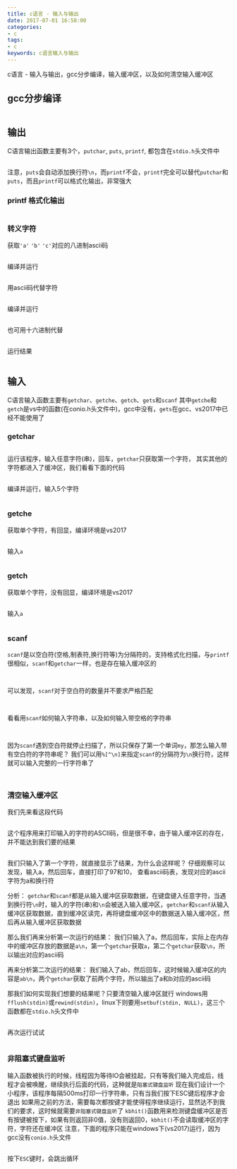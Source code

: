 ```yaml
---
title: c语言 - 输入与输出
date: 2017-07-01 16:58:00
categories:
- c
tags:
- c
keywords: c语言输入与输出
---
```


> 
c语言 - 输入与输出，gcc分步编译，输入缓冲区，以及如何清空输入缓冲区

<!-- more -->

## gcc分步编译
<pre><code class="language-c line-numbers"><script type="text/plain">## 1. 编写源文件 main.c
vim main.c

## 2. 预处理 Pre-processing
gcc -E main.c -o main.i

## 3. 编译 Compiling
gcc -S main.i -o main.s

## 4. 汇编 Assembling
gcc -c main.s -o main.o

## 5. 链接 Linking
gcc main.o -o main

## 6. 运行程序 main
./main
</script></code></pre>

## 输出
C语言输出函数主要有3个，`putchar`, `puts`, `printf`, 都包含在`stdio.h`头文件中
<pre><code class="language-c line-numbers"><script type="text/plain">#include <stdio.h>

int main(){
    putchar('A');
    putchar('\n');
    puts("this is puts");
    printf("this is printf");
    return 0;
}
</script></code></pre>

注意，`puts`会自动添加换行符`\n`，而`printf`不会，`printf`完全可以替代`putchar`和`puts`，而且`printf`可以格式化输出，非常强大

### printf 格式化输出
<pre><code class="language-c line-numbers"><script type="text/plain">printf()格式转换的一般形式如下：
%(flags)(width)(. prec)type
以括号括起来的参数为选择性参数，而 % 与 type 则是必要的，下面介绍 type 的几种形式。

1) 整数
%d  整数的参数会被转成有符号的十进制数字
%hd 短整型
%ld 长整型
%u  整数的参数会被转成无符号的十进制数字
%o  整数的参数会被转成无符号的八进制数字
%x  整数的参数会被转成无符号的十六进制数字，并以小写abcdef表示
%X  整数的参数会被转成无符号的十六进制数字，并以大写ABCDEF表示

2) 浮点数
%f  double型的参数会被转成十进制数字，并取到小数点以后六位，四舍五入(Windows下，Linux下直接截取前6位小数）
%lf 双精度浮点数
%e  double型的参数以指数形式打印，有一个数字会在小数点前，六位数字在小数点后，而在指数部分会以小写的e来表示
%E  与 %e 作用相同，唯一区别是指数部分将以大写的E表示
%g  double型的参数会自动选择以 %f 或 %e 的格式来打印，其标准是根据打印的数值及所设置的有效位数来决定。
%G  与 %g 作用相同，唯一区别在以指数形态打印时会选择 %E 格式。

3) 字符及字符串
%c  输出单个字符
%s  指向字符串的参数会被逐字输出，直到出现 NULL 字符为止
%p  如果参数是指针变量则使用十六进制格式显示

4) prec 有几种情况：
1. 正整数的最小位数
2. 在浮点数中代表小数位数
3. 格式代表有效位数的最大值
4. 在 %s 格式代表字符串的最大长度
5. 若为 × 符号则代表下个参数值为最大长度

5) width 为参数的最小长度
若此栏并非数值，而是 * 符号，则表示以下一个参数当做参数长度。

6) flags 有下列几种情况：
1. + 正数前面会添加 + 符号
2. # 在八进制和十六进制数前面时，打印前缀0、0x、0X; 在型态为 e、E、f、g 或 G 之前则会强迫数值打印小数点; 在类型为 g 或 G 之前时则同时保留小数点及小数位数末尾的零。
3. 0 当有指定参数时，无数字的参数将补上0; 默认是关闭此旗标，所以一般会打印出空白字符。
</script></code></pre>

### 转义字符
获取`'a'` `'b'` `'c'`对应的八进制ascii码
<pre><code class="language-c line-numbers"><script type="text/plain">#include <stdio.h>

int main(){
    printf("ASCII of 'abc': %#o %#o %#o\n", 'a', 'b', 'c');
    return 0;
}
</script></code></pre>

编译并运行
<pre><code class="language-c line-numbers"><script type="text/plain"># root @ localhost in ~ [11:59:22]
$ gcc hello.c

# root @ localhost in ~ [12:00:06]
$ ./a.out
ASCII of 'abc': 0141 0142 0143
</script></code></pre>

用ascii码代替字符
<pre><code class="language-c line-numbers"><script type="text/plain">#include <stdio.h>

int main(){
    printf("abc\n");
    printf("\141\142\143\n");
    return 0;
}
</script></code></pre>

编译并运行
<pre><code class="language-c line-numbers"><script type="text/plain"># root @ localhost in ~ [12:02:27]
$ gcc b.c

# root @ localhost in ~ [12:02:29]
$ ./a.out
abc
abc
</script></code></pre>

也可用十六进制代替
<pre><code class="language-c line-numbers"><script type="text/plain">#include <stdio.h>

int main(){
    printf("abc\n");
    printf("\141\142\143\n");
    printf("\x61\x62\x63\n");
    return 0;
}
</script></code></pre>

运行结果
<pre><code class="language-c line-numbers"><script type="text/plain"># root @ localhost in ~ [12:04:55]
$ gcc b.c

# root @ localhost in ~ [12:04:57]
$ ./a.out
abc
abc
abc
</script></code></pre>

## 输入
C语言输入函数主要有`getchar`、`getche`、`getch`、`gets`和`scanf`
其中`getche`和`getch`是vs中的函数(在conio.h头文件中)，gcc中没有，`gets`在gcc、vs2017中已经不能使用了

### getchar
<pre><code class="language-c line-numbers"><script type="text/plain">#include <stdio.h>

int main(){
    char c=getchar();
    putchar(c);
    return 0;
}
</script></code></pre>

运行该程序，输入任意字符(串)，回车，`getchar`只获取第一个字符，
其实其他的字符都进入了缓冲区，我们看看下面的代码

<pre><code class="language-c line-numbers"><script type="text/plain">#include <stdio.h>

int main(){
    printf("enter 5 char: ");
    char c;
    int i;
    for(i=0; i<5; i++){
        c=getchar();
        putchar(c);
    }
    return 0;
}
</script></code></pre>

编译并运行，输入5个字符
<pre><code class="language-c line-numbers"><script type="text/plain"># root @ localhost in ~ [10:03:10]
$ gcc hello.c

# root @ localhost in ~ [10:05:58]
$ ./a.out
enter 5 char: 12345
12345#
</script></code></pre>

### getche
获取单个字符，有回显，编译环境是vs2017
<pre><code class="language-c line-numbers"><script type="text/plain">#include <stdio.h>
#include <conio.h>
#include <stdlib.h>

int main() {
    char c;
    c = getche();
    putchar(c);
    system("pause");
    return 0;
}
</script></code></pre>

输入`a`
<pre><code class="language-c line-numbers"><script type="text/plain">aa请按任意键继续. . .
</script></code></pre>

### getch
获取单个字符，没有回显，编译环境是vs2017
<pre><code class="language-c line-numbers"><script type="text/plain">#include <stdio.h>
#include <conio.h>
#include <stdlib.h>

int main() {
    char c;
    c = getch();
    putchar(c);
    system("pause");
    return 0;
}
</script></code></pre>

输入`a`
<pre><code class="language-c line-numbers"><script type="text/plain">a请按任意键继续. . .
</script></code></pre>

### scanf
> 
`scanf`是以空白符(空格,制表符,换行符等)为分隔符的，支持格式化扫描，与`printf`很相似，`scanf`和`getchar`一样，也是存在输入缓冲区的

<pre><code class="language-c line-numbers"><script type="text/plain">#include <stdio.h>

int main(){
    printf("a + b: ");
    int a, b;
    scanf("%d + %d", &a, &b);
    printf("%d + %d = %d\n", a, b, a+b);
    return 0;
}
</script></code></pre>

<pre><code class="language-c line-numbers"><script type="text/plain"># root @ localhost in ~ [10:11:21]
$ gcc hello.c

# root @ localhost in ~ [10:13:01]
$ ./a.out
a + b: 1+1
1 + 1 = 2

# root @ localhost in ~ [10:13:05]
$ ./a.out
a + b: 2 + 4
2 + 4 = 6
</script></code></pre>

可以发现，`scanf`对于空白符的数量并不要求严格匹配

<pre><code class="language-c line-numbers"><script type="text/plain">#include <stdio.h>

int main(){
    printf("enter 5 char: ");
    char c;
    int i;
    for(i=0; i<5; i++){
        scanf("%c", &c);
        printf("%c", c);
    }
    return 0;
}
</script></code></pre>

<pre><code class="language-c line-numbers"><script type="text/plain"># root @ localhost in ~ [10:29:02]
$ gcc hello.c

# root @ localhost in ~ [10:29:09]
$ ./a.out
enter 5 char: 12345
12345#

# root @ localhost in ~ [10:29:11]
$ ./a.out
enter 5 char: 1234567890
12345#
</script></code></pre>

看看用`scanf`如何输入字符串，以及如何输入带空格的字符串
<pre><code class="language-c line-numbers"><script type="text/plain">#include <stdio.h>

int main(){
    char str[100];
    scanf("%s", str);
    printf("%s", str);
    return 0;
}
</script></code></pre>

<pre><code class="language-c line-numbers"><script type="text/plain"># root @ localhost in ~ [8:13:15]
$ gcc a.c

# root @ localhost in ~ [8:13:17]
$ ./a.out
my name is otokaze
my#
</script></code></pre>

> 
因为`scanf`遇到空白符就停止扫描了，所以只保存了第一个单词`my`，那怎么输入带有空白符的字符串呢？
我们可以用`%[^\n]`来指定`scanf`的分隔符为`\n`换行符，这样就可以输入完整的一行字符串了

<pre><code class="language-c line-numbers"><script type="text/plain">#include <stdio.h>

int main(){
    char str[100];
    scanf("%[^\n]", str);
    printf("%s", str);
    return 0;
}
</script></code></pre>

<pre><code class="language-c line-numbers"><script type="text/plain"># root @ localhost in ~ [8:18:14]
$ gcc a.c

# root @ localhost in ~ [8:18:16]
$ ./a.out
my name is otokaze
my name is otokaze#
</script></code></pre>

### 清空输入缓冲区
我们先来看这段代码
<pre><code class="language-c line-numbers"><script type="text/plain">#include <stdio.h>

int main(){
    char c1, c2;
    printf("char1: ");
    c1=getchar();
    printf("char2: ");
    c2=getchar();
    printf("ASCII of char: %d\t%d\n", c1, c2);
    return 0;
}
</script></code></pre>

这个程序用来打印输入的字符的ASCII码，但是很不幸，由于输入缓冲区的存在，并不能达到我们要的结果
<pre><code class="language-c line-numbers"><script type="text/plain"># root @ localhost in ~ [10:42:22]
$ gcc a.c

# root @ localhost in ~ [10:43:54]
$ ./a.out
char1: a
char2: ASCII of char: 97	10

# root @ localhost in ~ [10:44:00]
$ ./a.out
char1: ab
char2: ASCII of char: 97	98
</script></code></pre>

我们只输入了第一个字符，就直接显示了结果，为什么会这样呢？
仔细观察可以发现，输入a，然后回车，直接打印了97和10，
查看ascii码表，发现对应的ascii字符为a和换行符

分析：
`getchar`和`scanf`都是从输入缓冲区获取数据，在键盘键入任意字符，当遇到换行符`\n`时，输入的字符(串)和`\n`会被送入输入缓冲区，`getchar`和`scanf`从输入缓冲区获取数据，直到缓冲区读完，再将键盘缓冲区中的数据送入输入缓冲区，然后再从输入缓冲区获取数据

那么我们再来分析第一次运行的结果：
我们只输入了a，然后回车，实际上在内存中的缓冲区存放的数据是`a\n`，第一个`getchar`获取`a`，第二个`getchar`获取`\n`，所以输出对应的ascii码

再来分析第二次运行的结果：
我们输入了ab，然后回车，这时候输入缓冲区的内容是`ab\n`，两个`getchar`获取了前两个字符，所以输出了a和b对应的ascii码

那我们如何实现我们想要的结果呢？只要清空输入缓冲区就行
windows用`fflush(stdin)`或`rewind(stdin)`，linux下则要用`setbuf(stdin, NULL)`，这三个函数都在`stdio.h`头文件中
<pre><code class="language-c line-numbers"><script type="text/plain">#include <stdio.h>

int main(){
    char c1, c2;
    printf("char1: ");
    c1=getchar();
    setbuf(stdin, NULL);
    printf("char2: ");
    c2=getchar();
    printf("ASCII of char: %d\t%d\n", c1, c2);
    return 0;
}
</script></code></pre>

再次运行试试
<pre><code class="language-c line-numbers"><script type="text/plain"># root @ localhost in ~ [11:22:57]
$ gcc aa.c

# root @ localhost in ~ [11:23:29]
$ ./a.out
char1: a
char2: b
ASCII of char: 97	98
</script></code></pre>

### 非阻塞式键盘监听
输入函数被执行的时候，线程因为等待IO会被挂起，只有等我们输入完成后，线程才会被唤醒，继续执行后面的代码，这种就是`阻塞式键盘监听`
现在我们设计一个小程序，该程序每隔500ms打印一行字符串，只有当我们按下ESC键后程序才会退出
如果用之前的方法，需要每次都按键才能使得程序继续运行，显然达不到我们的要求，这时候就需要`非阻塞式键盘监听`了
`kbhit()`函数用来检测键盘缓冲区是否有按键被按下，如果有则返回非0值，没有则返回0，`kbhit()`不会读取缓冲区的字符，字符还在缓冲区
注意，下面的程序只能在windows下(vs2017)运行，因为gcc没有`conio.h`头文件
<pre><code class="language-c line-numbers"><script type="text/plain">#include <stdio.h>
#include <conio.h>
#include <stdlib.h>
#include <windows.h>

int main() {
	char c;
	int i = 0;

	while (1) {
		if (kbhit()) {  // kbhit() 位于 <conio.h> 头文件
			c = getch();
			if (c == 27) {
				printf("The ESC key is pressed!\n");
				break;
			}
		}
		printf("No.%d\n", ++i);
		Sleep(500); // sleep 500ms, 位于 <windows.h> 头文件
	}

	system("pause");
	return 0;
}
</script></code></pre>

按下`ESC`键时，会跳出循环
<pre><code class="language-c line-numbers"><script type="text/plain">No.1
No.2
No.3
No.4
No.5
No.6
The ESC key is pressed!
请按任意键继续. . .
</script></code></pre>

